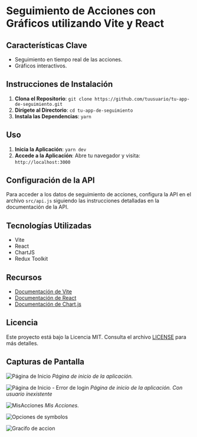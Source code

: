 # Seguimiento de Acciones con Gráficos utilizando Vite y React

## Características Clave

- Seguimiento en tiempo real de las acciones.
- Gráficos interactivos.

## Instrucciones de Instalación

1. **Clona el Repositorio**: `git clone https://github.com/tuusuario/tu-app-de-seguimiento.git`
2. **Dirígete al Directorio**: `cd tu-app-de-seguimiento`
3. **Instala las Dependencias**: `yarn`

## Uso

1. **Inicia la Aplicación**: `yarn dev`
2. **Accede a la Aplicación**: Abre tu navegador y visita: `http://localhost:3000`

## Configuración de la API

Para acceder a los datos de seguimiento de acciones, configura la API en el archivo `src/api.js` siguiendo las instrucciones detalladas en la documentación de la API.

## Tecnologías Utilizadas

- Vite
- React
- ChartJS
- Redux Toolkit

## Recursos

- [Documentación de Vite](https://vitejs.dev/)
- [Documentación de React](https://reactjs.org/docs/getting-started.html)
- [Documentación de Chart.js](https://www.chartjs.org/docs/latest/)

## Licencia

Este proyecto está bajo la Licencia MIT. Consulta el archivo [LICENSE](LICENSE) para más detalles.

## Capturas de Pantalla

![Página de Inicio](https://ibb.co/0M36Yrr)
*Página de inicio de la aplicación.*

![Página de Inicio - Error de login](https://ibb.co/1M3VmMy)
*Página de inicio de la aplicación. Con usuario inexistente*

![MisAcciones](https://ibb.co/cFw6wDK)
*Mis Acciones.*

![Opciones de symbolos](https://ibb.co/nPVSwXQ)

![Gracifo de accion](https://ibb.co/sJj2t3Y)